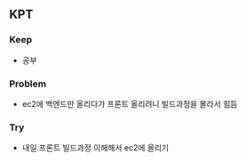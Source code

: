 ## KPT

### Keep

- 공부

### Problem

- ec2에 백엔드만 올리다가 프론트 올리려니 빌드과정을 몰라서 힘듬

### Try

- 내일 프론트 빌드과정 이해해서 ec2에 올리기
